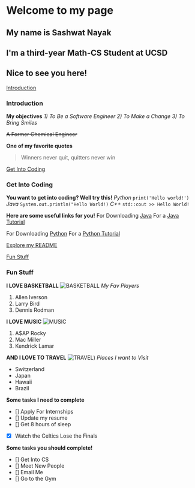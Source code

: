 # Welcome to my page
## My name is Sashwat Nayak
## I'm a third-year Math-CS Student at UCSD
## Nice to see you here!

[Introduction](#introduction)
### Introduction
**My objectives**
*1) To Be a Software Engineer*
*2) To Make a Change*
*3) To Bring Smiles*

~~A Former Chemical Engineer~~

**One of my favorite quotes**
>Winners never quit, quitters never win

[Get Into Coding](#get-into-coding)
### Get Into Coding
**You want to get into coding? Well try this!**
*Python*
`print('Hello world!')`
*Java*
`System.out.println("Hello World!)`
*C++*
`std::cout >> Hello World!`

**Here are some useful links for you!**
For Downloading [Java](https://www.java.com/en/)
For a [Java Tutorial](https://www.w3schools.com/java/default.asp)

For Downloading [Python](https://www.python.org/)
For a [Python Tutorial](https://www.w3schools.com/python/)

[Explore my README](README.md)

[Fun Stuff](#fun-stuff)
### Fun Stuff
**I LOVE BASKETBALL**
![BASKETBALL](https://miro.medium.com/proxy/0*eEuRvDM2i5l7oBO7.jpg)
*My Fav Players*
1. Allen Iverson
2. Larry Bird
3. Dennis Rodman

**I LOVE MUSIC**
![MUSIC](insertlink)
1. A$AP Rocky
2. Mac Miller
3. Kendrick Lamar
   
**AND I LOVE TO TRAVEL**
![TRAVEL](https://dynamic-media-cdn.tripadvisor.com/media/photo-o/06/5f/1f/1e/caption.jpg?w=1100&h=-1&s=1))
*Places I want to Visit*
- Switzerland
- Japan
- Hawaii
- Brazil

**Some tasks I need to complete**
- [] Apply For Internships
- [] Update my resume
- [] Get 8 hours of sleep
- [x] Watch the Celtics Lose the Finals

**Some tasks you should complete!**
- [] Get Into CS
- [] Meet New People
- [] Email Me
- [] Go to the Gym









